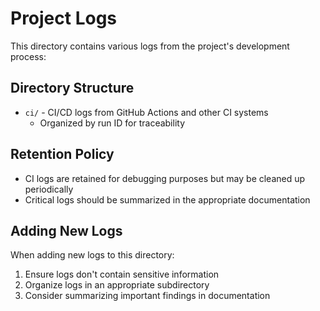 # Project Logs

This directory contains various logs from the project's development process:

## Directory Structure

- `ci/` - CI/CD logs from GitHub Actions and other CI systems
  - Organized by run ID for traceability

## Retention Policy

- CI logs are retained for debugging purposes but may be cleaned up periodically
- Critical logs should be summarized in the appropriate documentation

## Adding New Logs

When adding new logs to this directory:

1. Ensure logs don't contain sensitive information
2. Organize logs in an appropriate subdirectory
3. Consider summarizing important findings in documentation
